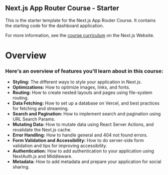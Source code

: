 ## Next.js App Router Course - Starter

This is the starter template for the Next.js App Router Course. It contains the starting code for the dashboard application.

For more information, see the [course curriculum](https://nextjs.org/learn) on the Next.js Website.

# Overview

### Here's an overview of features you'll learn about in this course:

- **Styling:** The different ways to style your application in Next.js.
- **Optimizations:** How to optimize images, links, and fonts.
- **Routing:** How to create nested layouts and pages using file-system routing.
- **Data Fetching:** How to set up a database on Vercel, and best practices for fetching and streaming.
- **Search and Pagination:** How to implement search and pagination using URL Search Params.
- **Mutating Data:** How to mutate data using React Server Actions, and revalidate the Next.js cache.
- **Error Handling:** How to handle general and 404 not found errors.
- **Form Validation and Accessibility:** How to do server-side form validation and tips for improving accessibility.
- **Authentication:** How to add authentication to your application using NextAuth.js and Middleware.
- **Metadata:** How to add metadata and prepare your application for social sharing.
